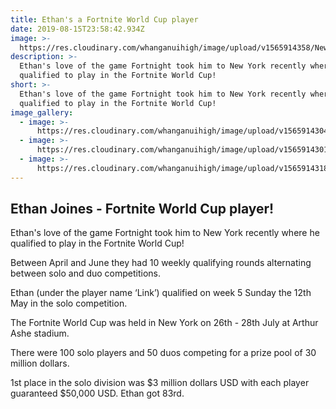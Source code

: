 ```yaml
---
title: Ethan's a Fortnite World Cup player
date: 2019-08-15T23:58:42.934Z
image: >-
  https://res.cloudinary.com/whanganuihigh/image/upload/v1565914358/News/crop.jpg
description: >-
  Ethan's love of the game Fortnight took him to New York recently where he
  qualified to play in the Fortnite World Cup!
short: >-
  Ethan's love of the game Fortnight took him to New York recently where he
  qualified to play in the Fortnite World Cup!
image_gallery:
  - image: >-
      https://res.cloudinary.com/whanganuihigh/image/upload/v1565914304/News/92734572-F7CB-4D97-83A3-178C692BCBCB.jpg
  - image: >-
      https://res.cloudinary.com/whanganuihigh/image/upload/v1565914301/News/3DA646D6-CD92-43A9-98F9-E12CEACF2550.jpg
  - image: >-
      https://res.cloudinary.com/whanganuihigh/image/upload/v1565914318/News/0C441919-4B6D-4231-A951-08882B7B3A9E.jpg
---
```

## Ethan Joines - Fortnite World Cup player!

Ethan's love of the game Fortnight took him to New York recently where he qualified to play in the Fortnite World Cup!

Between April and June they had 10 weekly qualifying rounds alternating between solo and duo competitions. 

Ethan (under the player name ‘Link’) qualified on week 5 Sunday the 12th May in the solo competition. 

The Fortnite World Cup was held in New York on 26th - 28th July at Arthur Ashe stadium. 

There were 100 solo players and 50 duos competing for a prize pool of 30 million dollars. 

1st place in the solo division was $3 million dollars USD with each player guaranteed $50,000 USD. Ethan got 83rd. 
